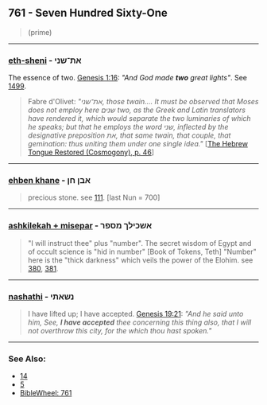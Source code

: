 ## 761 - Seven Hundred Sixty-One
> (prime)

---

### [eth-sheni](/keys/ATh-ShNI) - את־שני
The essence of two. [Genesis 1:16](http://biblehub.com/genesis/1-16.htm): *"And God made **two** great lights"*. See [1499](1499).

> Fabre d'Olivet: *"את־שני, those twain.... It must be observed that Moses does not employ here שנים two, as the Greek and Latin translators have rendered it, which would separate the two luminaries of which he speaks; but that he employs the word שני, inflected by the designative preposition את, that same twain, that couple, that gemination: thus uniting them under one single idea."* [[The Hebrew Tongue Restored (Cosmogony), p. 46](https://archive.org/stream/hebraictongueres00fabriala#page/46/mode/2up)]

---

### [ehben khane](/keys/ABN.ChNf) - אבן חן
> precious stone. see [111](111). [last Nun = 700]

---

### [ashkilekah + misepar](/keys/AShKILK.MSPR) - אשכילך מספר
> "I will instruct thee" plus "number". The secret wisdom of Egypt and of occult science is "hid in number" [Book of Tokens, Teth] "Number" here is the "thick darkness" which veils the power of the Elohim. see [380](380), [381](381).

---

### [nashathi](/keys/NShAThI) - נשאתי
> I have lifted up; I have accepted. [Genesis 19:21](http://biblehub.com/genesis/19-21.htm): *"And he said unto him, See, **I have accepted** thee concerning this thing also, that I will not overthrow this city, for the which thou hast spoken."*

---

### See Also:

- [14](14)
- [5](5)
- [BibleWheel: 761](https://www.biblewheel.com//GR/GR_Database.php?SearchBy_Gematria=761)
